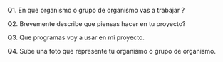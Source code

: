 Q1. En que organismo o grupo de organismo vas a trabajar ?

Q2. Brevemente describe que piensas hacer en tu proyecto?

Q3. Que programas voy a usar en mi proyecto. 

Q4. Sube una foto que represente tu organismo o grupo de organismo.
